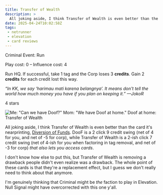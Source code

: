 ```yaml
---
title: Transfer of Wealth
description: >
  All joking aside, I think Transfer of Wealth is even better than the card it's nearprinting, Diversion of Funds. DooF is a 2 click 9 credit swing (net of 4 for you, and net of -5 for corp), while Transfer of Wealth is a 2-ish click 7 credit swing (net of 4-ish for you when factoring in tag removal, and net of -3 for corp) that also lets you access cards.
date: 2025-04-24T10:02:58Z
tags:
 - netrunner
 - elevation
 - card reviews
---
```


<card-frame name="transfer-of-wealth" side="runner" stars="4" src="https://cdn.ewie.online/20250424100043-Image.jpeg">

<div class="visually-hidden" id="card-name-transfer-of-wealth">

Criminal Event: Run

Play cost: 0 – Influence cost: 4

Run HQ. If successful, take 1 tag and the Corp loses 3 **credits**. Gain 2 **credits** for each credit lost this way.

*“In KK, we say ‘harimau mati karena belangnya’. It means don't tell the world how much money you have if you plan on keeping it.”*
*—JokoR*

4 stars

</div>

</card-frame>

<script type="module" src="/assets/js/components/card-frame.js"></script>

![Me: "Can we have Doof?" Mom: "We have Doof at home." Doof at home: Transfer of Wealth](https://cdn.ewie.online/20250424100136-Image.jpeg)

All joking aside, I think Transfer of Wealth is even better than the card it's nearprinting, [Diversion of Funds](https://netrunnerdb.com/en/card/21105). DooF is a 2 click 9 credit swing (net of 4 for you, and net of -5 for corp), while Transfer of Wealth is a 2-ish click 7 credit swing (net of 4-ish for you when factoring in tag removal, and net of -3 for corp) *that also lets you access cards*.

I don't know how else to put this, but Transfer of Wealth is removing a drawback people didn't even realize was a drawback. The whole point of these cards is that they're a replacement effect, but I guess we don't really need to think about that anymore.

I'm genuinely thinking that Criminal might be *the* faction to play in Elevation. Null Signal might have overcorrected with this one y'all.
